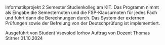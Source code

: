 Informatikprojekt 2 Semester Studienkolleg am KIT.
Das Programm nimmt als Eingabe die Semesternoten und die FSP-Klausurnoten für jedes Fach und führt dann die Berechnungen durch. Das System der externen Prüfungen sowie der Befreiung von der Deutschprüfung ist implementiert.

Ausgeführt von Student Vsevolod Iorhov
Auftrag von Dozent Thomas Stirner
01.10.2024

